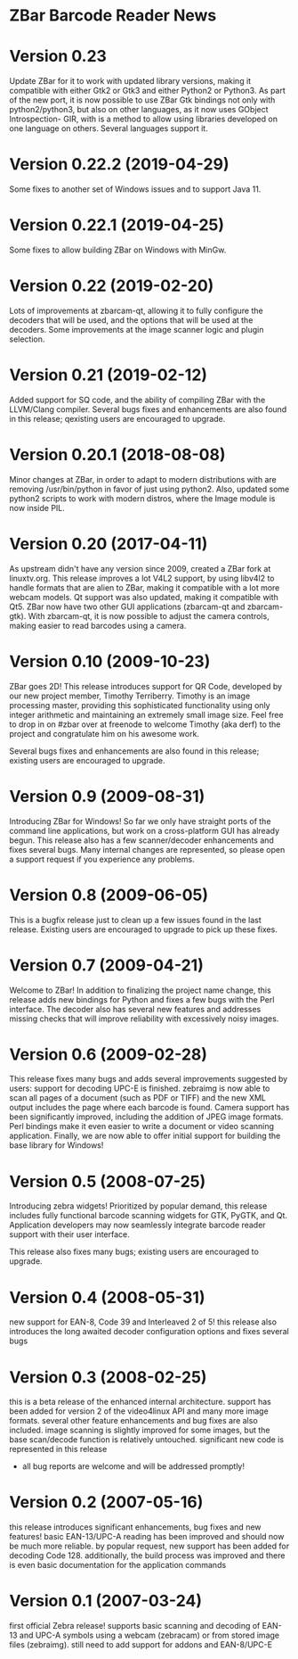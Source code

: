 ZBar Barcode Reader News
========================

Version 0.23
============

  Update ZBar for it to work with updated library versions, making it
  compatible with either Gtk2 or Gtk3 and either Python2 or Python3.
  As part of the new port, it is now possible to use ZBar Gtk bindings
  not only with python2/python3, but also on other languages, as it now
  uses GObject Introspection- GIR, with is a method to allow using libraries
  developed on one language on others. Several languages support it.

Version 0.22.2 (2019-04-29)
===========================

  Some fixes to another set of Windows issues and to support Java 11.

Version 0.22.1 (2019-04-25)
===========================

  Some fixes to allow building ZBar on Windows with MinGw.

Version 0.22 (2019-02-20)
=========================

  Lots of improvements at zbarcam-qt, allowing it to fully configure the
  decoders that will be used, and the options that will be used at the
  decoders. Some improvements at the image scanner logic and plugin
  selection.

Version 0.21 (2019-02-12)
=========================

  Added support for SQ code, and the ability of compiling ZBar with the
  LLVM/Clang compiler. Several bugs fixes and enhancements are also found
  in this release; qexisting users are encouraged to upgrade.

Version 0.20.1 (2018-08-08)
===========================

  Minor changes at ZBar, in order to adapt to modern distributions
  with are removing /usr/bin/python in favor of just using python2.
  Also, updated some python2 scripts to work with modern distros,
  where the Image module is now inside PIL.

Version 0.20 (2017-04-11)
=========================

  As upstream didn't have any version since 2009, created a ZBar fork at
  linuxtv.org. This release improves a lot V4L2 support, by using libv4l2
  to handle formats that are alien to ZBar, making it compatible with a lot
  more webcam models. Qt support was also updated, making it compatible
  with Qt5. ZBar now have two other GUI applications (zbarcam-qt and
  zbarcam-gtk). With zbarcam-qt, it is now possible to adjust the camera
  controls, making easier to read barcodes using a camera.

Version 0.10 (2009-10-23)
=========================

  ZBar goes 2D!  This release introduces support for QR Code, developed
  by our new project member, Timothy Terriberry.  Timothy is an image
  processing master, providing this sophisticated functionality using
  only integer arithmetic and maintaining an extremely small image
  size.  Feel free to drop in on #zbar over at freenode to welcome
  Timothy (aka derf) to the project and congratulate him on his awesome
  work.

  Several bugs fixes and enhancements are also found in this release;
  existing users are encouraged to upgrade.

Version 0.9 (2009-08-31)
========================

  Introducing ZBar for Windows!  So far we only have straight ports of
  the command line applications, but work on a cross-platform GUI has
  already begun.  This release also has a few scanner/decoder
  enhancements and fixes several bugs.  Many internal changes are
  represented, so please open a support request if you experience any
  problems.

Version 0.8 (2009-06-05)
========================

  This is a bugfix release just to clean up a few issues found in the
  last release.  Existing users are encouraged to upgrade to pick up
  these fixes.

Version 0.7 (2009-04-21)
========================

  Welcome to ZBar!  In addition to finalizing the project name change,
  this release adds new bindings for Python and fixes a few bugs with
  the Perl interface.  The decoder also has several new features and
  addresses missing checks that will improve reliability with
  excessively noisy images.

Version 0.6 (2009-02-28)
========================

  This release fixes many bugs and adds several improvements suggested
  by users:  support for decoding UPC-E is finished.  zebraimg is
  now able to scan all pages of a document (such as PDF or TIFF) and
  the new XML output includes the page where each barcode is found.
  Camera support has been significantly improved, including the
  addition of JPEG image formats.  Perl bindings make it even easier
  to write a document or video scanning application.  Finally, we are
  now able to offer initial support for building the base library for
  Windows!

Version 0.5 (2008-07-25)
========================

  Introducing zebra widgets!  Prioritized by popular demand, this
  release includes fully functional barcode scanning widgets for GTK,
  PyGTK, and Qt.  Application developers may now seamlessly integrate
  barcode reader support with their user interface.

  This release also fixes many bugs; existing users are encouraged to
  upgrade.

Version 0.4 (2008-05-31)
========================

  new support for EAN-8, Code 39 and Interleaved 2 of 5!
  this release also introduces the long awaited decoder configuration
  options and fixes several bugs

Version 0.3 (2008-02-25)
========================

  this is a beta release of the enhanced internal architecture.
  support has been added for version 2 of the video4linux API and many
  more image formats.  several other feature enhancements and bug
  fixes are also included.  image scanning is slightly improved for
  some images, but the base scan/decode function is relatively
  untouched.  significant new code is represented in this release
  - all bug reports are welcome and will be addressed promptly!

Version 0.2 (2007-05-16)
========================

  this release introduces significant enhancements, bug fixes and new
  features!  basic EAN-13/UPC-A reading has been improved and should
  now be much more reliable.  by popular request, new support has been
  added for decoding Code 128.  additionally, the build process was
  improved and there is even basic documentation for the application
  commands

Version 0.1 (2007-03-24)
========================

  first official Zebra release!
  supports basic scanning and decoding of EAN-13 and UPC-A symbols
  using a webcam (zebracam) or from stored image files (zebraimg).
  still need to add support for addons and EAN-8/UPC-E
